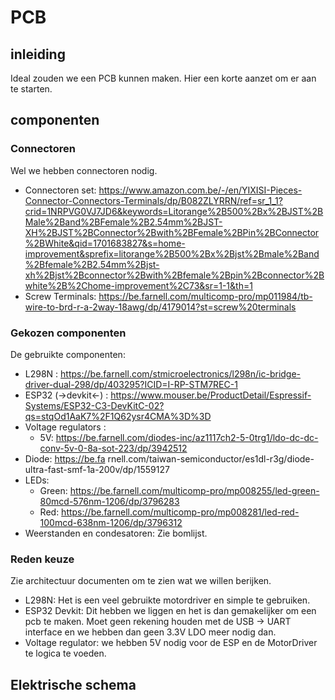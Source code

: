 # PCB

## inleiding

Ideal zouden we een PCB kunnen maken. Hier een korte aanzet om er aan te starten.

## componenten

### Connectoren

Wel we hebben connectoren nodig.

- Connectoren set: https://www.amazon.com.be/-/en/YIXISI-Pieces-Connector-Connectors-Terminals/dp/B082ZLYRRN/ref=sr_1_1?crid=1NRPVG0VJ7JD6&keywords=Litorange%2B500%2Bx%2BJST%2BMale%2Band%2BFemale%2B2.54mm%2BJST-XH%2BJST%2BConnector%2Bwith%2BFemale%2BPin%2BConnector%2BWhite&qid=1701683827&s=home-improvement&sprefix=litorange%2B500%2Bx%2Bjst%2Bmale%2Band%2Bfemale%2B2.54mm%2Bjst-xh%2Bjst%2Bconnector%2Bwith%2Bfemale%2Bpin%2Bconnector%2Bwhite%2B%2Chome-improvement%2C73&sr=1-1&th=1
- Screw Terminals: https://be.farnell.com/multicomp-pro/mp011984/tb-wire-to-brd-r-a-2way-18awg/dp/4179014?st=screw%20terminals

### Gekozen componenten

De gebruikte componenten:
 - L298N : https://be.farnell.com/stmicroelectronics/l298n/ic-bridge-driver-dual-298/dp/403295?ICID=I-RP-STM7REC-1
 - ESP32 (->devkit<-) : https://www.mouser.be/ProductDetail/Espressif-Systems/ESP32-C3-DevKitC-02?qs=stqOd1AaK7%2F1Q62ysr4CMA%3D%3D
 - Voltage regulators : 
    -  5V: https://be.farnell.com/diodes-inc/az1117ch2-5-0trg1/ldo-dc-dc-conv-5v-0-8a-sot-223/dp/3942512
 - Diode: https://be.fa rnell.com/taiwan-semiconductor/es1dl-r3g/diode-ultra-fast-smf-1a-200v/dp/1559127
 - LEDs:
    - Green: https://be.farnell.com/multicomp-pro/mp008255/led-green-80mcd-576nm-1206/dp/3796283
    - Red: https://be.farnell.com/multicomp-pro/mp008281/led-red-100mcd-638nm-1206/dp/3796312
 - Weerstanden en condesatoren: Zie bomlijst.

 ### Reden keuze

Zie architectuur documenten om te zien wat we willen berijken. </br>

- L298N: Het is een veel gebruikte motordriver en simple te gebruiken.
- ESP32 Devkit: Dit hebben we liggen en het is dan gemakelijker om een pcb te maken. Moet geen rekening houden met de USB -> UART interface en we hebben dan geen 3.3V LDO meer nodig dan.
- Voltage regulator: we hebben 5V nodig voor de ESP en de MotorDriver te logica te voeden.

## Elektrische schema
